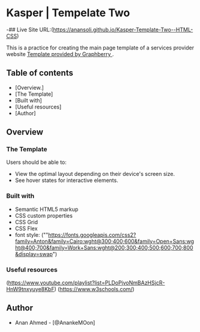 # Kasper | Tempelate Two  #

-## Live Site URL:(https://anansoli.github.io/Kasper-Template-Two--HTML-CSS)

This is a practice for creating the main page template of a services provider website [Template provided by Graphberry ](https://www.graphberry.com/item/kasper-one-page-psd-template).

## Table of contents

- [Overview.]
- [The Template]
- [Built with]
- [Useful resources]
- [Author]


## Overview

### The Template

Users should be able to:
- View the optimal layout depending on their device's screen size.
- See hover states for interactive elements.


### Built with

- Semantic HTML5 markup
- CSS custom properties
- CSS Grid
- CSS Flex
- font style: (""https://fonts.googleapis.com/css2?family=Anton&family=Cairo:wght@300;400;600&family=Open+Sans:wght@400;700&family=Work+Sans:wght@200;300;400;500;600;700;800&display=swap") 


### Useful resources
(https://www.youtube.com/playlist?list=PLDoPjvoNmBAzHSjcR-HnW9tnxyuye8KbF)
(https://www.w3schools.com/)

## Author
- Anan Ahmed - [@AnankeMOon]

